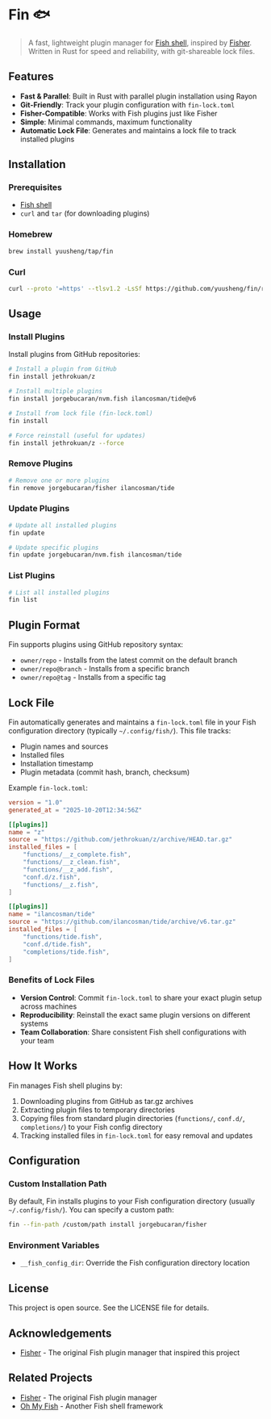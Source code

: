 # Fin 🐟

> A fast, lightweight plugin manager for [Fish shell](https://fishshell.com/), inspired by [Fisher](https://github.com/jorgebucaran/fisher). Written in Rust for speed and reliability, with git-shareable lock files.

## Features

- **Fast & Parallel**: Built in Rust with parallel plugin installation using Rayon
- **Git-Friendly**: Track your plugin configuration with `fin-lock.toml`
- **Fisher-Compatible**: Works with Fish plugins just like Fisher
- **Simple**: Minimal commands, maximum functionality
- **Automatic Lock File**: Generates and maintains a lock file to track installed plugins

## Installation

### Prerequisites

- [Fish shell](https://fishshell.com/)
- `curl` and `tar` (for downloading plugins)

### Homebrew

```bash
brew install yuusheng/tap/fin
```

### Curl

```bash
curl --proto '=https' --tlsv1.2 -LsSf https://github.com/yuusheng/fin/releases/download/v0.0.1/fin-installer.sh | sh
```

## Usage

### Install Plugins

Install plugins from GitHub repositories:

```bash
# Install a plugin from GitHub
fin install jethrokuan/z

# Install multiple plugins
fin install jorgebucaran/nvm.fish ilancosman/tide@v6

# Install from lock file (fin-lock.toml)
fin install

# Force reinstall (useful for updates)
fin install jethrokuan/z --force
```

### Remove Plugins

```bash
# Remove one or more plugins
fin remove jorgebucaran/fisher ilancosman/tide
```

### Update Plugins

```bash
# Update all installed plugins
fin update

# Update specific plugins
fin update jorgebucaran/nvm.fish ilancosman/tide
```

### List Plugins

```bash
# List all installed plugins
fin list
```

## Plugin Format

Fin supports plugins using GitHub repository syntax:

- `owner/repo` - Installs from the latest commit on the default branch
- `owner/repo@branch` - Installs from a specific branch
- `owner/repo@tag` - Installs from a specific tag

## Lock File

Fin automatically generates and maintains a `fin-lock.toml` file in your Fish configuration directory (typically `~/.config/fish/`). This file tracks:

- Plugin names and sources
- Installed files
- Installation timestamp
- Plugin metadata (commit hash, branch, checksum)

Example `fin-lock.toml`:

```toml
version = "1.0"
generated_at = "2025-10-20T12:34:56Z"

[[plugins]]
name = "z"
source = "https://github.com/jethrokuan/z/archive/HEAD.tar.gz"
installed_files = [
    "functions/__z_complete.fish",
    "functions/__z_clean.fish",
    "functions/__z_add.fish",
    "conf.d/z.fish",
    "functions/__z.fish",
]

[[plugins]]
name = "ilancosman/tide"
source = "https://github.com/ilancosman/tide/archive/v6.tar.gz"
installed_files = [
    "functions/tide.fish",
    "conf.d/tide.fish",
    "completions/tide.fish",
]
```

### Benefits of Lock Files

- **Version Control**: Commit `fin-lock.toml` to share your exact plugin setup across machines
- **Reproducibility**: Reinstall the exact same plugin versions on different systems
- **Team Collaboration**: Share consistent Fish shell configurations with your team

## How It Works

Fin manages Fish shell plugins by:

1. Downloading plugins from GitHub as tar.gz archives
2. Extracting plugin files to temporary directories
3. Copying files from standard plugin directories (`functions/`, `conf.d/`, `completions/`) to your Fish config directory
4. Tracking installed files in `fin-lock.toml` for easy removal and updates

## Configuration

### Custom Installation Path

By default, Fin installs plugins to your Fish configuration directory (usually `~/.config/fish/`). You can specify a custom path:

```bash
fin --fin-path /custom/path install jorgebucaran/fisher
```

### Environment Variables

- `__fish_config_dir`: Override the Fish configuration directory location

## License

This project is open source. See the LICENSE file for details.

## Acknowledgements

- [Fisher](https://github.com/jorgebucaran/fisher) - The original Fish plugin manager that inspired this project

## Related Projects

- [Fisher](https://github.com/jorgebucaran/fisher) - The original Fish plugin manager
- [Oh My Fish](https://github.com/oh-my-fish/oh-my-fish) - Another Fish shell framework
